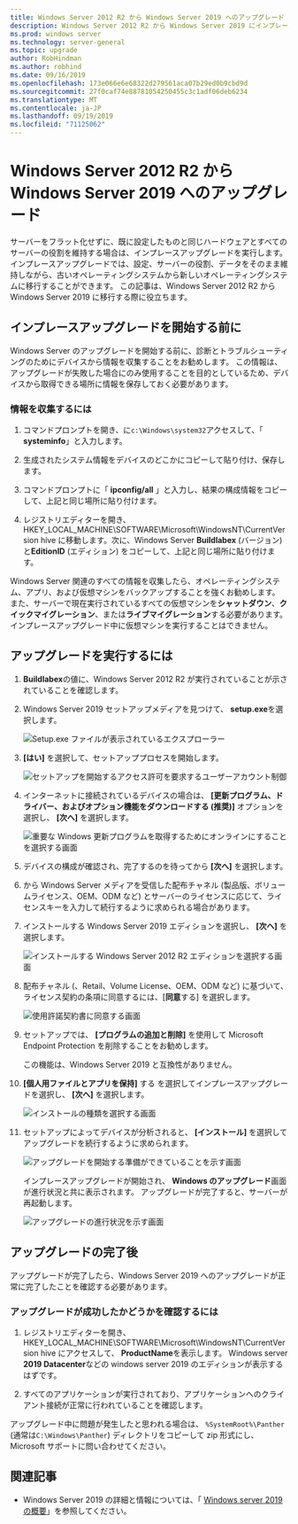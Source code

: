 ```yaml
---
title: Windows Server 2012 R2 から Windows Server 2019 へのアップグレード |Microsoft Docs
description: Windows Server 2012 R2 から Windows Server 2019 にインプレースアップグレードを実行する方法について説明します。
ms.prod: windows server
ms.technology: server-general
ms.topic: upgrade
author: RobHindman
ms.author: robhind
ms.date: 09/16/2019
ms.openlocfilehash: 173e066e6e68322d279561aca07b29ed0b9cbd9d
ms.sourcegitcommit: 27f0caf74e88781054250455c3c1adf06deb6234
ms.translationtype: MT
ms.contentlocale: ja-JP
ms.lasthandoff: 09/19/2019
ms.locfileid: "71125062"
---
```

# <a name="upgrade-windows-server-2012-r2-to-windows-server-2019"></a>Windows Server 2012 R2 から Windows Server 2019 へのアップグレード

サーバーをフラット化せずに、既に設定したものと同じハードウェアとすべてのサーバーの役割を維持する場合は、インプレースアップグレードを実行します。 インプレースアップグレードでは、設定、サーバーの役割、データをそのまま維持しながら、古いオペレーティングシステムから新しいオペレーティングシステムに移行することができます。 この記事は、Windows Server 2012 R2 から Windows Server 2019 に移行する際に役立ちます。

## <a name="before-you-begin-your-in-place-upgrade"></a>インプレースアップグレードを開始する前に

Windows Server のアップグレードを開始する前に、診断とトラブルシューティングのためにデバイスから情報を収集することをお勧めします。 この情報は、アップグレードが失敗した場合にのみ使用することを目的としているため、デバイスから取得できる場所に情報を保存しておく必要があります。

### <a name="to-collect-your-info"></a>情報を収集するには

1. コマンドプロンプトを開き、に`c:\Windows\system32`アクセスして、「 **systeminfo**」と入力します。

2. 生成されたシステム情報をデバイスのどこかにコピーして貼り付け、保存します。

3. コマンドプロンプトに「 **ipconfig/all** 」と入力し、結果の構成情報をコピーして、上記と同じ場所に貼り付けます。

4. レジストリエディターを開き、HKEY_LOCAL_MACHINE\SOFTWARE\Microsoft\WindowsNT\CurrentVersion hive に移動します。次に、Windows Server **Buildlabex** (バージョン) と**EditionID** (エディション) をコピーして、上記と同じ場所に貼り付けます。

Windows Server 関連のすべての情報を収集したら、オペレーティングシステム、アプリ、および仮想マシンをバックアップすることを強くお勧めします。 また、サーバーで現在実行されているすべての仮想マシンを**シャットダウン**、**クイックマイグレーション**、または**ライブマイグレーション**する必要があります。 インプレースアップグレード中に仮想マシンを実行することはできません。

## <a name="to-perform-the-upgrade"></a>アップグレードを実行するには

1. **Buildlabex**の値に、Windows Server 2012 R2 が実行されていることが示されていることを確認します。

2. Windows Server 2019 セットアップメディアを見つけて、 **setup.exe**を選択します。

    ![Setup.exe ファイルが表示されているエクスプローラー](media/upgrade-2012r2-2019/setup-2019.png)

3. **[はい]** を選択して、セットアッププロセスを開始します。

    ![セットアップを開始するアクセス許可を要求するユーザーアカウント制御](media/upgrade-2012r2-2019/start-setup-uac-box.png)

4. インターネットに接続されているデバイスの場合は、 **[更新プログラム、ドライバー、およびオプション機能をダウンロードする (推奨)]** オプションを選択し、 **[次へ]** を選択します。

    ![重要な Windows 更新プログラムを取得するためにオンラインにすることを選択する画面](media/upgrade-2012r2-2019/online-updates-win-setup.png)

5. デバイスの構成が確認され、完了するのを待ってから **[次へ]** を選択します。

6. から Windows Server メディアを受信した配布チャネル (製品版、ボリュームライセンス、OEM、ODM など) とサーバーのライセンスに応じて、ライセンスキーを入力して続行するように求められる場合があります。

7. インストールする Windows Server 2019 エディションを選択し、 **[次へ]** を選択します。

    ![インストールする Windows Server 2012 R2 エディションを選択する画面](media/upgrade-2012r2-2019/select-os-edition.png)

8. 配布チャネル (、Retail、Volume License、OEM、ODM など) に基づいて、ライセンス契約の条項に同意するには、[**同意**する] を選択します。

    ![使用許諾契約書に同意する画面](media/upgrade-2012r2-2019/license-terms.png)

9. セットアップでは、 **[プログラムの追加と削除]** を使用して Microsoft Endpoint Protection を削除することをお勧めします。

    この機能は、Windows Server 2019 と互換性がありません。

10. **[個人用ファイルとアプリを保持]** する を選択してインプレースアップグレードを選択し、 **[次へ]** を選択します。

    ![インストールの種類を選択する画面](media/upgrade-2012r2-2019/choose-install-upgrade.png)

11. セットアップによってデバイスが分析されると、 **[インストール]** を選択してアップグレードを続行するように求められます。

    ![アップグレードを開始する準備ができていることを示す画面](media/upgrade-2012r2-2019/ready-to-install.png)

    インプレースアップグレードが開始され、 **Windows のアップグレード**画面が進行状況と共に表示されます。 アップグレードが完了すると、サーバーが再起動します。

    ![アップグレードの進行状況を示す画面](media/upgrade-2012r2-2019/upgrading-windows-with-progress.png)

## <a name="after-your-upgrade-is-done"></a>アップグレードの完了後

アップグレードが完了したら、Windows Server 2019 へのアップグレードが正常に完了したことを確認する必要があります。

### <a name="to-make-sure-your-upgrade-was-successful"></a>アップグレードが成功したかどうかを確認するには

1. レジストリエディターを開き、HKEY_LOCAL_MACHINE\SOFTWARE\Microsoft\WindowsNT\CurrentVersion hive にアクセスして、 **ProductName**を表示します。 Windows server **2019 Datacenter**などの windows server 2019 のエディションが表示するはずです。

2. すべてのアプリケーションが実行されており、アプリケーションへのクライアント接続が正常に行われていることを確認します。

アップグレード中に問題が発生したと思われる場合は、 `%SystemRoot%\Panther` (通常は`C:\Windows\Panther`) ディレクトリをコピーして zip 形式にし、Microsoft サポートに問い合わせてください。

## <a name="related-articles"></a>関連記事

- Windows Server 2019 の詳細と情報については、「 [Windows server 2019 の概要](https://docs.microsoft.com/windows-server/get-started-19/get-started-19)」を参照してください。